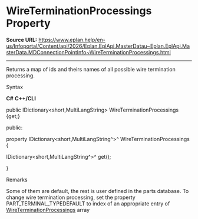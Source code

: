 # WireTerminationProcessings Property

**Source URL:** https://www.eplan.help/en-us/Infoportal/Content/api/2026/Eplan.EplApi.MasterDatau~Eplan.EplApi.MasterData.MDConnectionPointInfo~WireTerminationProcessings.html

---

Returns a map of ids and theirs names of all possible wire termination processing.

Syntax

**C#**
**C++/CLI**


public IDictionary<short,MultiLangString> WireTerminationProcessings {get;}

public:

property IDictionary<short,MultiLangString^>^ WireTerminationProcessings {

   IDictionary<short,MultiLangString^>^ get();

}


Remarks

Some of them are default, the rest is user defined in the parts database. To change wire termination processing, set the property PART\_TERMINAL\_TYPEDEFAULT to index of an appropriate entry of [WireTerminationProcessings](Eplan.EplApi.MasterDatau~Eplan.EplApi.MasterData.MDConnectionPointInfo~WireTerminationProcessings.html) array
